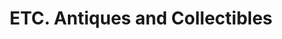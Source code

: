 ---
title: "ETC. Antiques and Collectibles"
url: /boothbay-harbor/etc-antiques-and-collectibles/
shop: antiques
---